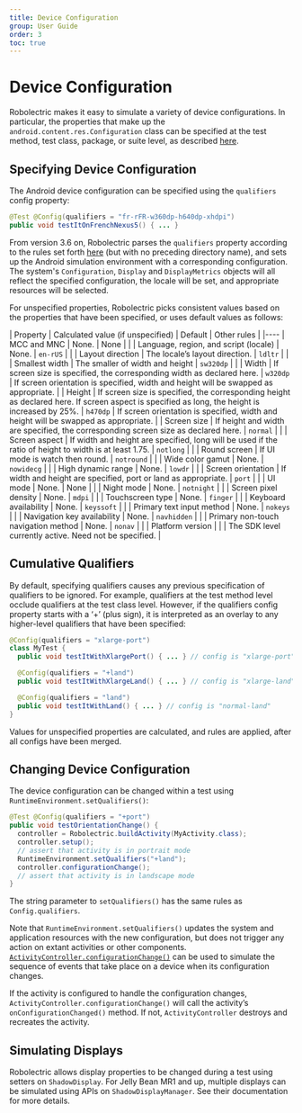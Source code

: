```yaml
---
title: Device Configuration
group: User Guide
order: 3
toc: true
---
```


# Device Configuration

Robolectric makes it easy to simulate a variety of device configurations. In particular, the properties that make up the `android.content.res.Configuration` class can be specified at the test method, test class, package, or suite level, as described [here](/configuring/).

## Specifying Device Configuration
The Android device configuration can be specified using the `qualifiers` config property:

```java
@Test @Config(qualifiers = "fr-rFR-w360dp-h640dp-xhdpi")
public void testItOnFrenchNexus5() { ... }
```

From version 3.6 on, Robolectric parses the `qualifiers` property according to the rules set forth [here](https://developer.android.com/guide/topics/resources/providing-resources.html#QualifierRules) (but with no preceding directory name), and sets up the Android simulation environment with a corresponding configuration. The system's `Configuration`, `Display` and `DisplayMetrics` objects will all reflect the specified configuration, the locale will be set, and appropriate resources will be selected.

For unspecified properties, Robolectric picks consistent values based on the properties that have been specified, or uses default values as follows:

| Property         | Calculated value (if unspecified) | Default | Other rules |
|----
| MCC and MNC      | None. | None | |
| Language, region, and script (locale) | None. | `en-rUS` | |
| Layout direction | The locale’s layout direction. | `ldltr` | |
| Smallest width   | The smaller of width and height | `sw320dp` | |
| Width            | If screen size is specified, the corresponding width as declared here. | `w320dp` | If screen orientation is specified, width and height will be swapped as appropriate. |
| Height           | If screen size is specified, the corresponding height as declared here. If screen aspect is specified as long, the height is increased by 25%. | `h470dp` | If screen orientation is specified, width and height will be swapped as appropriate. |
| Screen size      | If height and width are specified, the corresponding screen size as declared here. | `normal` | |
| Screen aspect    | If width and height are specified, long will be used if the ratio of height to width is at least 1.75. | `notlong` | |
| Round screen     | If UI mode is watch then round. | `notround` | |
| Wide color gamut | None. | `nowidecg` | |
| High dynamic range | None. | `lowdr` | |
| Screen orientation | If width and height are specified, port or land as appropriate. | `port` | |
| UI mode          | None. | None | |
| Night mode       | None. | `notnight` | |
| Screen pixel density | None. | `mdpi` | |
| Touchscreen type | None. | `finger` | |
| Keyboard availability | None. | `keyssoft` | |
| Primary text input method | None. | `nokeys` | |
| Navigation key availability | None. | `navhidden` | |
| Primary non-touch navigation method | None. | `nonav` | |
| Platform version | | | The SDK level currently active. Need not be specified. |

## Cumulative Qualifiers

By default, specifying qualifiers causes any previous specification of qualifiers to be ignored. For example, qualifiers at the test method level occlude qualifiers at the test class level. However, if the qualifiers config property starts with a ‘+’ (plus sign), it is interpreted as an overlay to any higher-level qualifiers that have been specified:

```java
@Config(qualifiers = "xlarge-port")
class MyTest {
  public void testItWithXlargePort() { ... } // config is "xlarge-port"

  @Config(qualifiers = "+land")
  public void testItWithXlargeLand() { ... } // config is "xlarge-land"

  @Config(qualifiers = "land")
  public void testItWithLand() { ... } // config is "normal-land"
}
```

Values for unspecified properties are calculated, and rules are applied, after all configs have been merged.

## Changing Device Configuration
The device configuration can be changed within a test using `RuntimeEnvironment.setQualifiers()`:

```java
@Test @Config(qualifiers = "+port")
public void testOrientationChange() {
  controller = Robolectric.buildActivity(MyActivity.class);
  controller.setup();
  // assert that activity is in portrait mode
  RuntimeEnvironment.setQualifiers("+land");
  controller.configurationChange();
  // assert that activity is in landscape mode
}
```

The string parameter to `setQualifiers()` has the same rules as `Config.qualifiers`.

Note that `RuntimeEnvironment.setQualifiers()` updates the system and application resources with the new configuration, but does not trigger any action on extant activities or other components. [`ActivityController.configurationChange()`](http://robolectric.org/javadoc/latest/org/robolectric/android/controller/ActivityController.html#configurationChange-android.content.res.Configuration-) can be used to simulate the sequence of events that take place on a device when its configuration changes.

If the activity is configured to handle the configuration changes, `ActivityController.configurationChange()` will call the activity’s `onConfigurationChanged()` method. If not, `ActivityController` destroys and recreates the activity.

## Simulating Displays

Robolectric allows display properties to be changed during a test using setters on `ShadowDisplay`. For Jelly Bean MR1 and up, multiple displays can be simulated using APIs on `ShadowDisplayManager`. See their documentation for more details.